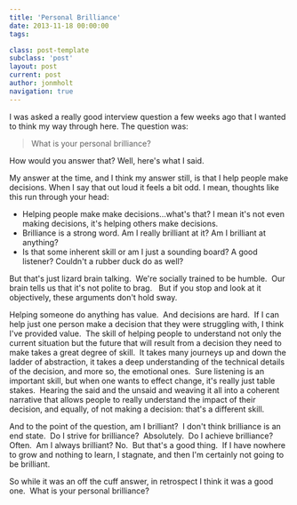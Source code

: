 ```yaml
---
title: 'Personal Brilliance'
date: 2013-11-18 00:00:00 
tags: 

class: post-template
subclass: 'post'
layout: post
current: post
author: jonmholt
navigation: true
---
```

I was asked a really good interview question a few weeks ago that I wanted to think my way through here. The question was:
> What is your personal brilliance? 

How would you answer that? Well, here's what I said.

My answer at the time, and I think my answer still, is that I help people make decisions. When I say that out loud it feels a bit odd. I mean, thoughts like this run through your head:

*   Helping people make make decisions...what's that? I mean it's not even making decisions, it's helping others make decisions.
*   Brilliance is a strong word. Am I really brilliant at it? Am I brilliant at anything?
*   Is that some inherent skill or am I just a sounding board? A good listener? Couldn't a rubber duck do as well?

But that's just lizard brain talking.  We're socially trained to be humble.  Our brain tells us that it's not polite to brag.   But if you stop and look at it objectively, these arguments don't hold sway.

Helping someone do anything has value.  And decisions are hard.  If I can help just one person make a decision that they were struggling with, I think I've provided value.  The skill of helping people to understand not only the current situation but the future that will result from a decision they need to make takes a great degree of skill.  It takes many journeys up and down the ladder of abstraction, it takes a deep understanding of the technical details of the decision, and more so, the emotional ones.  Sure listening is an important skill, but when one wants to effect change, it's really just table stakes.  Hearing the said and the unsaid and weaving it all into a coherent narrative that allows people to really understand the impact of their decision, and equally, of not making a decision: that's a different skill.

And to the point of the question, am I brilliant?  I don't think brilliance is an end state.  Do I strive for brilliance?  Absolutely.  Do I achieve brilliance? Often.  Am I always brilliant? No.  But that's a good thing.  If I have nowhere to grow and nothing to learn, I stagnate, and then I'm certainly not going to be brilliant.

So while it was an off the cuff answer, in retrospect I think it was a good one.  What is your personal brilliance?
